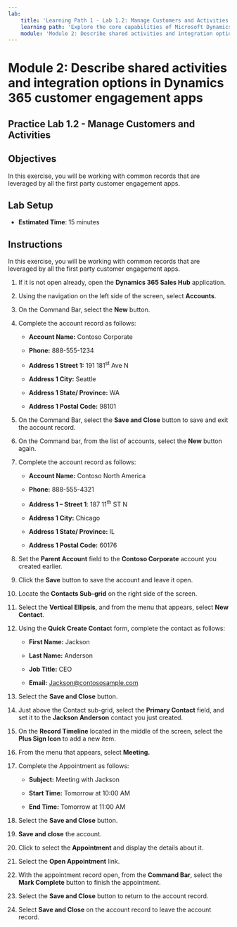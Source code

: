 ```yaml
---
lab:
    title: 'Learning Path 1 - Lab 1.2: Manage Customers and Activities'
    learning path: 'Explore the core capabilities of Microsoft Dynamics 365 customer engagement apps'
    module: 'Module 2: Describe shared activities and integration options in Dynamics 365 customer engagement apps'
---
```


Module 2: Describe shared activities and integration options in Dynamics 365 customer engagement apps
========================

## Practice Lab 1.2 - Manage Customers and Activities

## Objectives

In this exercise, you will be working with common records that are leveraged by all the first party customer engagement apps. 

## Lab Setup

  - **Estimated Time**: 15 minutes

## Instructions

In this exercise, you will be working with common records that are leveraged by all the first party customer engagement apps. 

1. If it is not open already, open the **Dynamics 365 Sales Hub** application.

2. Using the navigation on the left side of the screen, select **Accounts**.

3. On the Command Bar, select the **New** button.

4. Complete the account record as follows:

	- **Account Name:** Contoso Corporate

	- **Phone:** 888-555-1234

	- **Address 1 Street 1:** 191 181<sup data-htmlnode="">st</sup> Ave N

	- **Address 1 City:** Seattle

	- **Address 1 State/ Province:** WA

	- **Address 1 Postal Code:** 98101

5. On the Command Bar, select the **Save and Close** button to save and exit the account record.

6. On the Command bar, from the list of accounts, select the **New** button again.

7. Complete the account record as follows:

	- **Account Name:** Contoso North America

	- **Phone:** 888-555-4321

	- **Address 1 – Street 1**: 187 11<sup data-htmlnode="">th</sup> ST N

	- **Address 1 City:** Chicago

	- **Address 1 State/ Province:** IL

	- **Address 1 Postal Code:** 60176

8. Set the **Parent Account** field to the **Contoso Corporate** account you created earlier.

9. Click the **Save** button to save the account and leave it open.

10. Locate the **Contacts Sub-grid** on the right side of the screen.

11. Select the **Vertical Ellipsis**, and from the menu that appears, select **New Contact**.

12. Using the **Quick Create Contac**t form, complete the contact as follows:

	- **First Name:** Jackson

	- **Last Name:** Anderson

	- **Job Title:** CEO

	- **Email:** [Jackson@contososample.com](mailto:Jackson@contososample.com)

13. Select the **Save and Close** button.

14. Just above the Contact sub-grid, select the **Primary Contact** field, and set it to the **Jackson Anderson** contact you just created.

15. On the **Record Timeline** located in the middle of the screen, select the **Plus Sign Icon** to add a new item.

16. From the menu that appears, select **Meeting.**

17. Complete the Appointment as follows:

	- **Subject:** Meeting with Jackson

	- **Start Time:** Tomorrow at 10:00 AM

	- **End Time:** Tomorrow at 11:00 AM

18. Select the **Save and Close** button.

19. **Save and close** the account.

20. Click to select the **Appointment** and display the details about it.

21. Select the **Open Appointment** link.

22. With the appointment record open, from the **Command Bar**, select the **Mark Complete** button to finish the appointment.

23. Select the **Save and Close** button to return to the account record.

24. Select **Save and Close** on the account record to leave the account record.

